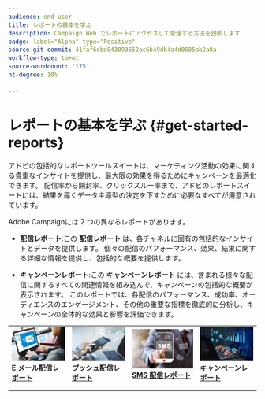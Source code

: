 ```yaml
---
audience: end-user
title: レポートの基本を学ぶ
description: Campaign Web でレポートにアクセスして管理する方法を説明します
badge: label="Alpha" type="Positive"
source-git-commit: 41faf6dbd843093552ac6b49db4a4d0585ab2a8a
workflow-type: tm+mt
source-wordcount: '175'
ht-degree: 10%

---
```


# レポートの基本を学ぶ {#get-started-reports}

アドビの包括的なレポートツールスイートは、マーケティング活動の効果に関する貴重なインサイトを提供し、最大限の効果を得るためにキャンペーンを最適化できます。 配信率から開封率、クリックスルー率まで、アドビのレポートスイートには、結果を導くデータ主導型の決定を下すために必要なすべてが用意されていま&#x200B;す。

Adobe Campaignには 2 つの異なるレポートがあります。

* **配信レポート**:この **配信レポート** は、各チャネルに固有の包括的なインサイトとデータを提供します。 個々の配信のパフォーマンス、効果、結果に関する詳細な情報を提供し、包括的な概要を提供します。

* **キャンペーンレポート**:この **キャンペーンレポート** には、含まれる様々な配信に関するすべての関連情報を組み込んで、キャンペーンの包括的な概要が表示されます。 このレポートでは、各配信のパフォーマンス、成功率、オーディエンスのエンゲージメント、その他の重要な指標を徹底的に分析し、キャンペーンの全体的な効果と影響を評価できます。



<table style="table-layout:fixed"><tr style="border: 0;">
<td>
<a href="email-report.md">
<img alt="リード" src="assets/do-not-localize/email_report.jpeg">
</a>
<div><a href="email-report.md"><strong>E メール配信レポート</strong>
</div>
<p>
</td>
<td>
<a href="push-report.md">
<img alt="低頻度" src="assets/do-not-localize/push_report.jpeg">
</a>
<div>
<a href="push-report.md"><strong> プッシュ配信レポート<strong></strong></a>
</div>
<p></td>
<td>
<a href="sms-report.md">
<img alt="検証" src="assets/do-not-localize/sms_report.png">
</a>
<div>
<a href="sms-report.md"><strong> SMS 配信レポート</strong></a>
</div>
<p>
</td>
<td>
<a href="campaign-reports.md">
<img alt="検証" src="assets/do-not-localize/campaign_report.jpeg">
</a>
<div>
<a href="campaign-reports.md"><strong>キャンペーンレポート</strong></a>
</div>
<p>
</td>
</tr></table>
